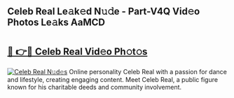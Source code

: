 ## Celeb Real Le𝚊k𝚎d N𝚞𝚍e - Part-V4Q Vid𝚎o Photos Le𝚊ks AaMCD

# <h2><a href="http://fbf0nhd.evod.top/?m=Celeb+Real">🔗 👉🔴 Celeb Real Vid𝚎o Ph𝚘t𝚘s</a></h2>

[![Celeb Real N𝚞d𝚎s](https://i.imgur.com/8V9OHl7.gif)](http://fbf0nhd.evod.top/?m=Celeb+Real)
Online personality Celeb Real with a passion for dance and lifestyle, creating engaging content. Meet Celeb Real, a public figure known for his charitable deeds and community involvement. 

